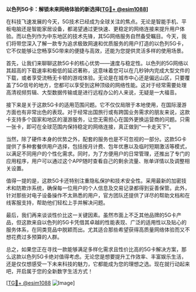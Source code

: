 **以色列5G卡：解锁未来网络体验的新选择[[TG💪+ @esim1088](https://t.me/s/esim1088)]**

在科技飞速发展的今天，5G技术已经成为全球关注的焦点。无论是智能手机、平板电脑还是智能家居设备，都渴望通过更快速、更稳定的网络连接来提升用户体验。而以色列作为中东地区的技术先锋，其5G网络服务自然备受瞩目。今天，我们将带您深入了解一款专为追求极致网速和优质服务的用户打造的以色列5G卡，它不仅能够让您畅享5G带来的便捷与高效，还能为您提供灵活多样的使用场景。

首先，让我们来聊聊这款5G卡的核心优势——速度与稳定性。以色列的5G网络以其超高的下载速率和极低的延迟著称，这意味着您可以在几秒钟内完成大型文件的下载，或者享受流畅无卡顿的游戏体验。无论是在城市中心还是偏远山区，只要覆盖了5G信号的地方，您都可以享受到这种顶级的网络性能。这对于经常需要处理高清视频剪辑、大型数据传输或是进行远程办公的人来说，无疑是一大福音。

接下来是关于这款5G卡的适用范围问题。它不仅仅局限于本地使用，在国际漫游方面也有非常出色的表现。对于经常出国旅行或有跨国业务需求的朋友来说，这款卡支持多个国家和地区的漫游服务，让您无需担心在国外更换运营商的问题。只需一张卡，即可在全球范围内保持稳定的网络连接，真正做到“一卡走天下”。

当然，除了硬件本身的优势之外，配套的服务也是不可忽视的一部分。这款5G卡提供了多种套餐供用户选择，包括按月计费、包年优惠以及临时短期激活等模式，以满足不同用户的个性化需求。同时，为了方便用户的日常管理，还推出了专门的应用程序，用户可以通过这个APP随时查看自己的剩余流量、账单详情以及调整相关设置。

值得一提的是，这款5G卡还特别注重隐私保护和技术安全性。采用最新的加密技术和防欺诈系统，确保每一位用户的个人信息及交易记录都得到妥善保管。此外，针对那些对电子设备操作不太熟悉的用户，官方团队还提供了详尽的帮助文档和在线客服支持，帮助他们轻松上手并解决问题。

最后，我们再来谈谈性价比这一关键因素。虽然市面上不乏其他品牌的5G卡产品，但这款来自以色列的5G卡凭借其卓越的性能表现、广泛的适用性以及贴心的服务体系，在同类竞品中脱颖而出。尤其适合那些希望获得高质量网络体验而又不想花费过多预算的人群。

总之，如果您正在寻找一款能够满足多样化需求且性价比高的5G卡解决方案，那么这款以色列5G卡绝对值得考虑。无论您是想要提升工作效率、丰富娱乐生活，还是仅仅想感受一下未来科技的魅力，它都能成为您的理想之选。现在就行动起来吧，开启属于您的全新数字生活方式！

[[TG💪+ @esim1088](https://t.me/s/esim1088) ![Image](https://i.postimg.cc/4NQfJmqS/Snipaste-2025-05-13-00-14-12.png)]